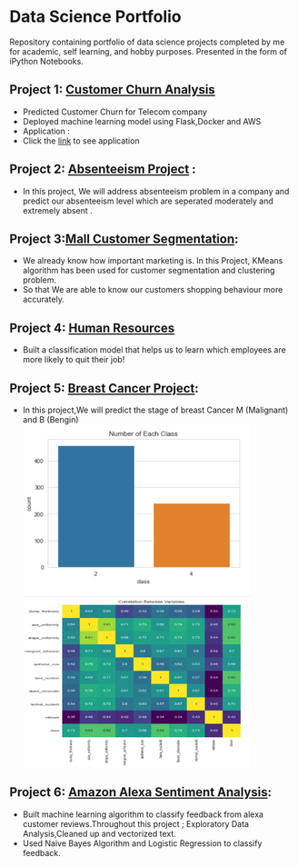 # Data Science Portfolio
Repository containing portfolio of data science projects completed by me for academic, self learning, and hobby purposes. Presented in the form of iPython Notebooks.


## Project 1: [Customer Churn Analysis](https://github.com/ugursavci/My-Data-Science-Portfolio/tree/main/Customer_Churn_Analysis)

- Predicted Customer Churn for Telecom company
- Deployed machine learning model using Flask,Docker and AWS 
- Application :
- Click the [link](http://ec2-54-86-44-145.compute-1.amazonaws.com:5000/) to see application



## Project 2: [Absenteeism Project](https://github.com/ugursavci/My-Data-Science-Portfolio/tree/main/Absenteeism_Project) : 

- In this project, We will address absenteeism problem in a company and predict our absenteeism level which are seperated moderately and extremely absent .

## Project 3:[Mall Customer Segmentation](https://github.com/ugursavci/My-Data-Science-Portfolio/tree/main/Mall_Customer_Segmentation):

- We already know how important marketing is. In this Project, KMeans algorithm has been used for customer segmentation and clustering problem.
- So that We are able to know our customers shopping behaviour more accurately.

## Project 4: [Human Resources](https://github.com/ugursavci/My-Data-Science-Portfolio/tree/main/Human_Resources)

- Built  a classification model that helps us to learn  which employees are more likely to quit their job!

## Project 5: [Breast Cancer Project](https://github.com/ugursavci/My-Data-Science-Portfolio/tree/main/Breast_Cancer_Project-main):

- In this project,We will predict the stage of breast Cancer M (Malignant) and B (Bengin)
 <img src='https://github.com/ugursavci/My-Data-Science-Portfolio/blob/main/images/bc_1.png' width="400" height="300" >   <img src='https://github.com/ugursavci/My-Data-Science-Portfolio/blob/main/images/bc_2.png' width="400" height="300" >

## Project 6: [Amazon Alexa Sentiment Analysis](https://github.com/ugursavci/My-Data-Science-Portfolio/blob/main/Public_Relationns/Alexa_Review_Classification.ipynb):

- Built machine learning algorithm to classify feedback from alexa customer reviews.Throughout this project ; Exploratory Data Analysis,Cleaned up and vectorized text.
- Used Naive Bayes Algorithm and Logistic Regression to classify feedback.
